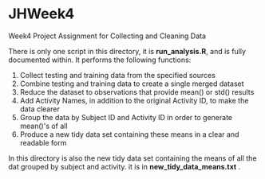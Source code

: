 # JHWeek4
Week4 Project Assignment for Collecting and Cleaning Data

There is only one script in this directory, it is **run_analysis.R**, and is
fully documented within.  It performs the following functions:
1. Collect testing and training data from the specified sources
2. Combine testing and training data to create a single merged dataset
3. Reduce the dataset to observations that provide mean() or std() results
4. Add Activity Names, in addition to the original Activity ID, to make the data clearer
5. Group the data by Subject ID and Activity ID in order to generate mean()'s of all
6. Produce a new tidy data set containing these means in a clear and readable form

In this directory is also the new tidy data set containing the means of all
the dat grouped by subject and activity.  it is in **new_tidy_data_means.txt** .
